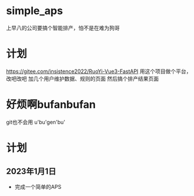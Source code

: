 # simple_aps
上早八的公司要搞个智能排产，怕不是在难为狗哥

# 计划
https://gitee.com/insistence2022/RuoYi-Vue3-FastAPI
用这个项目做个平台，改吧改吧
加几个用户维护数据、规则的页面
然后搞个排产结果页面

# 好烦啊bufanbufan
git也不会用
u'bu'gen'bu'
# 计划
## 2023年1月1日
- 完成一个简单的APS

